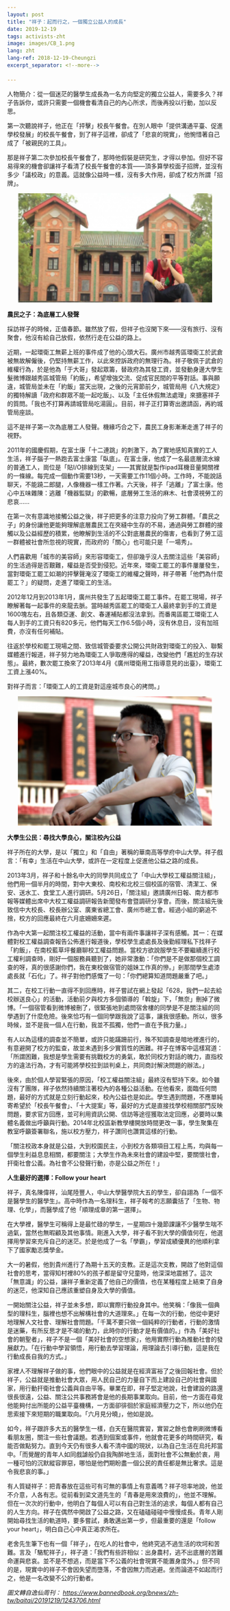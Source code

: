```yaml
---
layout: post
title: "祥子：起而行之，一個獨立公益人的成長"
date: 2019-12-19
tags: activists-zht
image: images/CB_1.png
lang: zht
lang-ref: 2018-12-19-Cheungzi
excerpt_separator: <!--more-->

---
```


人物簡介：從一個迷茫的醫學生成長為一名方向堅定的獨立公益人，需要多久？祥子告訴你，或許只需要一個機會看清自己的內心所求，而後再投以行動，加以反思。

第一次聽說祥子，他正在「抨擊」校長午餐會。在別人眼中「提供溝通平臺、促進學校發展」的校長午餐會，到了祥子這裡，卻成了「悲哀的現實」，他惋惜著自己成了「被親民的工具」。

那是祥子第二次參加校長午餐會了，那時他假裝是研究生，才得以參加。但好不容易得來的機會卻讓祥子看清了校長午餐會的本質——頂多算學校面子招牌，並沒有多少「議校政」的意義。這就像公益時一樣，沒有多大作用，卻成了校方所謂「招牌」。

<div style="text-align:center"><img src="/images/CB_2.png" width="90%"/></div>

<strong>農民之子：為底層工人發聲</strong>

採訪祥子的時候，正值春節。雖然放了假，但祥子也沒閑下來——沒有旅行、沒有聚會，他沒有給自己放假，依然行走在公益的路上。

近期，一起環衛工無薪上班的事件成了他的心頭大石。廣州市越秀區環衛工於武倉被無故解僱後，仍堅持無薪工作，以此來控訴政府的無理行為。祥子敬佩于武倉的維權行為，於是他為「于大哥」發起眾籌，替政府為其發工資，並發動身邊大學生髮微博跟越秀區城管局「約飯」，希望增強交流、促成官民間的平等對話。事與願違，城管局並未在「約飯」當天出現，之後的元宵節前夕，城管局用《八大規定》的獨特解讀「政府和群眾不能一起吃飯」、以及「主任休假無法處理」來搪塞祥子的質問。「我也不打算再請城管局吃湯圓」。目前，祥子正打算寄出邀請函，再約城管局座談。

這不是祥子第一次為底層工人發聲。機緣巧合之下，農民工身影漸漸走進了祥子的視野。

2011年的國慶假期，在富士康「十二連跳」的刺激下，為了實地感知真實的工人生活，祥子腦子一熱跑去富士康當「臥底」。在富士康，他成了一名最底層流水線的普通工人，崗位是「貼I/O排線到支架」——其實就是製作ipad耳機音量開關裡的一條線。每完成一個動作需要13秒，一天需要工作11個小時。工作時，不能說話聊天，不能蹺二郎腿，人像機器一樣工作著。六天後，祥子「逃離」了富士康。他心中五味雜陳：逃離「機器監獄」的歡暢，底層勞工生活的麻木、社會漠視勞工的悲哀……

在第一次有意識地接觸公益之後，祥子把更多的注意力投向了勞工群體。「農民之子」的身份讓他更能夠理解底層農民工在夾縫中生存的不易，通過與勞工群體的接觸以及公益經歷的積累，他瞭解到生活的不公對底層農民的傷害，也看到了勞工這一群體被社會所忽視的現實，而政府的「關心」也可能只是「一場秀」。

人們喜歡用「城市的美容師」來形容環衛工，但卻幾乎沒人去關注這些「美容師」的生活過得是否艱難，權益是否受到侵犯。近年來，環衛工罷工的事件屢屢發生，當對環衛工罷工如潮的抨擊聲淹沒了環衛工的維權之聲時，祥子帶著「他們為什麼罷工？」的疑問，走進了環衛工的生活。

2012年12月到2013年1月，廣州共發生了五起環衛工罷工事件。在罷工現場，祥子瞭解著每一起事件的來龍去脈。當時越秀區罷工的環衛工人最終拿到手的工資是1600塊左右，且各類亞運、創文、春運補貼都沒法拿到。而番禺區罷工環衛工人每人到手的工資只有820多元，他們每天工作6.5個小時，沒有休息日，沒有加班費，亦沒有任何補貼。

往返於學校和罷工現場之間、致信城管委要求公開公共財政對環衛工的投入、聯繫媒體進行報道，祥子努力地為環衛工人爭取應得的權益，改變他們「尷尬的生存狀態」。最終，數次罷工換來了2013年4月《廣州環衛用工指導意見的出臺》，環衛工工資上漲40%。

對祥子而言：「環衛工人的工資是對這座城市良心的拷問。」

<div style="text-align:center"><img src="/images/CB_3.png" width="90%"/></div>

<strong>大學生公民：尋找大學良心，關注校內公益</strong>

祥子所在的大學，是以「獨立」和「自由」著稱的華南高等學府中山大學。祥子戲言：「有幸」生活在中山大學，或許在一定程度上促進他公益之路的成長。

2013年3月，祥子和十餘名中大的同學共同成立了「中山大學校工權益關注組」，他們用一個半月的時間，對中大東校、南校和北校三個校區的宿管、清潔工、保安、送水工、食堂工人進行調研。5月26日，「關注組」邀請廣州日報、南方都市報等媒體出席中大校工權益調研報告新聞發布會暨調研分享會。而後，關注組先後致信中大校長、校長辦公室、廣東省總工會、廣州市總工會。經過小組的窮追不捨，校方的回應最終在六月底姍姍來遲。

作為中大第一起關注校工權益的活動，當中有兩件事讓祥子深有感觸。其一：在媒體對校工權益調查報告公佈進行報道後，學校學生處處長及後勤經理私下找祥子「約飯」，在南校藍草坪餐廳聊校工權益問題。當校方欲說服學生不要繼續進行校工權利調查時，剛好一個服務員聽到了，她非常激動：「你們是不是做那個校工調查的呀，真的很感謝你們，我在東校做宿管的姐妹工作真的慘。」剎那間學生處漆處長就「石化」了。祥子對他們感慨了一句：「你們總算知道問題嚴重了吧。」

其二，在校工行動一直得不到回應時，祥子嘗試在網上發起「628，我們一起去給校辦送良心」的活動，活動前夕與校方多個領導的「斡旋」下，「無奈」刪掉了微博。「一個宿管看到微博被刪了，很緊張地到處問宿舍樓的同學是不是關注組的同學遇到了什麼危險。後來恰巧有一個同學跟我說了這事，讓我很感動。所以，很多時候，並不是我一個人在行動，我並不孤獨，他們一直在予我力量。」

有人以為這樣的調查並不簡單，或許只能蹣跚前行，殊不知調查是暗地裡進行的，有意避開了校方的監查，故並未遇到多少實質性的困難。祥子在博客中這樣寫道：「所謂困難，我想是學生需要有挑戰校方的勇氣，敢於同校方對話的魄力，直指校方的違法行為，才有可能將學校拉到談判桌上，共同商討解決問題的辦法。」

後來，由於個人學習緊張的原因，「校工權益關注組」最終沒有堅持下來。如今雖沒有了團隊，祥子依然持續關注著校內的各種公益活動。在他看來，面臨任何問題，最好的方式就是立刻行動起來，校內公益也是如此。學生遇到問題，不應單純寄希望於「校長午餐會」、「十大提案」等，最好的方式是直接找學校相關部門反映問題，要求官方回應，並可利用資訊公開、信訪等途徑獲取法定回應，必要時以集體名義做出呼籲與行動。2014年北校區新教學樓開放時間更改一事，學生聚集在教室呼籲簽署聯名，施以校方壓力，祥子讚同也讚賞這樣的行動。

「關注校政本身就是公益，大到校園民主，小到校方各類項目工程上馬，均與每一個學生利益息息相關，都要關注；大學生作為未來社會的建設中堅，要關懷社會，扞衛社會公義。為社會不公發聲行動，亦是公益之所在！」

<strong>人生最好的選擇：Follow your heart</strong>

祥子，真名陳偉祥，汕尾陸豐人，中山大學醫學院大五的學生，卻自詡為「一個不是醫學生的醫學生」。高中時作為一名理科生，祥子報考的志願囊括了「生物、物理、化學」，而醫學成了他「順理成章的第一選擇」。

在大學裡，醫學生可稱得上是最忙碌的學生，一星期四十幾節課讓不少醫學生喘不過氣，當然也無暇顧及其他事情。剛進入大學，祥子看不到大學的價值何在，他選擇用學習來充斥自己的迷茫。於是他成了一名「學霸」，學習成績優異的他順利拿下了國家勵志獎學金。

大一的暑假，他到貴州進行了為期十五天的支教。正是這次支教，開啟了他對這個社會的思考，當得知村裡80%的孩子都是留守兒童時，他深深地震撼了。這次「無意識」的公益，讓祥子重新定義了他自己的價值，也在某種程度上結束了自身的迷茫，他深知自己應該重塑自身及大學的價值。

一開始關注公益，祥子並未多想，即以實際行動投身其中。他笑稱：「像我一個典型的理科生，腦裡也想不出解構社會的大道理來。」在每一次的行動，他從中更好地理解人文社會、理解社會問題。「千萬不要只做一個純粹的行動者，行動的激情是迷藥，有所反思才是不竭的動力，此時你的行動才是有價值的。」作為「美好社會的朝聖者」，祥子不是一個「美好社會的空想家」，他用實際行動為推動社會的發展獻力。「在行動中學習領悟，用行動去學習理論，用理論去引導行動，這是我在行動成長自我的方式。」

家裡人不理解祥子做的事，他們眼中的公益就是在經濟富裕了之後回報社會。但於祥子，公益就是推動社會大眾，用人民自己的力量自下而上建設自己的社會與國家，用行動扞衛社會公義與自由平等。畢業在即，祥子堅定地說，社會建設的路還很長很遠，公益、關注公共事務將會是他的長期事業取向。目前，他一方面在尋覓他能夠付出所能的公益平臺機構，一方面卻徘徊於家庭經濟壓力之下，所以他仍在思索接下來短期的職業取向。「六月見分曉」，他如是說。

如今，祥子跟許多大五的醫學生一樣，白天在醫院實習，實習之餘也會刷刷微博看看朋友圈，關注一些社會議題。若遇到個案或事件，他就會花更多的時間研究，看能否做點努力。直到今天仍有很多人看不清中國的現狀，以為自己生活在烏托邦當中。「而覺醒的青年人如同戲謔般仍自我陶醉地生活，面對社會不公無動於衷，用一種可怕的沉默縱容罪惡，哪怕是他們期盼盡一個公民的責任都是無比奢求。這是令我悲哀的事。」

有人質疑祥子：把青春放在這些可有可無的事情上有意義嗎？祥子坦率地說，他並不介意，人各有志。從前看到梁文道先生的「青春是用來浪費的」，他並不理解。但在一次次的行動中，他明白了每個人可以有自己對生活的追求，每個人都有自己的人生方向。祥子在偶然中開啟了公益之路，又在磕磕碰碰中慢慢成長。青年人剛開始尋找生活的軌道時，要多嘗試，勇敢邁出第一步，但最重要的還是「follow your heart」，明白自己心中真正渴求所在。

老舍先生筆下也有一個「祥子」，在吃人的社會中，他終究逃不過生活的坎坷和苦難。言及「駱駝祥子」，祥子道：「我們有些許相似：出身農村，逃不出底層的苦難命運與悲哀。並不是不想逃，而是當下不公義的社會現實不能置身度外。」但不同的是，現實中的祥子不會因失望而墮落，不會因無力而逃避。坐而論道不如起而行之，他是一名改變不公的行動者。

<em>圖文轉自逸仙周刊： <https://www.bannedbook.org/bnews/zh-tw/baitai/20191219/1243706.html></em>

